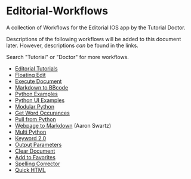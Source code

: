 # Editorial-Workflows
A collection of Workflows for the Editorial IOS app by the Tutorial Doctor.

Descriptions of the following workflows will be added to this document later. However, descriptions *can* be found in the links.

Search "Tutorial" or "Doctor" for more workflows.

- [Editorial Tutorials](http://www.editorial-workflows.com/workflow/5859804404776960/PM_C8vZwlz4)
- [Floating Edit](http://www.editorial-workflows.com/workflow/5770788456103936/-PFBX7hKlBw)
- [Execute Document](http://www.editorial-workflows.com/workflow/5249660746727424/c2P2aGjejaU)
- [Markdown to BBcode](http://www.editorial-workflows.com/workflow/5315836059320320/YGssYabqEYU)
- [Python Examples](http://www.editorial-workflows.com/workflow/5898713587253248/eZ7XRZqHdVE)
- [Python UI Examples](http://www.editorial-workflows.com/workflow/5858898837766144/0v1-GD4kr80)
- [Modular Python](http://www.editorial-workflows.com/workflow/5284439445733376/azjk271i9uw)
- [Get Word Occurances](http://www.editorial-workflows.com/workflow/4931186304483328/iRgr1iUQsp8)
- [Pull from Python](http://www.editorial-workflows.com/workflow/6619515399962624/mm8VT2uyIWM)
- [Webpage to Markdown](http://editorial-app.appspot.com/workflow/5853676023316480/fM1Ff_dYwQg) (Aaron Swartz)
- [Multi Python](http://www.editorial-workflows.com/workflow/5902748843245568/njj7ceBibXc)
- [Keyword 2.0](http://www.editorial-workflows.com/workflow/5285104091922432/A-C6zjLS1bI)
- [Output Parameters](http://www.editorial-workflows.com/workflow/5820652556648448/lDDZ2qMlBFA)
- [Clear Document](http://www.editorial-workflows.com/workflow/5885712721248256/QERuvOeV4I0)
- [Add to Favorites](http://www.editorial-workflows.com/workflow/5885606018154496/pWR9ed7vcZs)
- [Spelling Corrector](http://www.editorial-workflows.com/workflow/5812487421165568/sc99cjBTVSk)
- [Quick HTML](http://www.editorial-workflows.com/workflow/5812610700148736/kNmUUeBD5IA)

